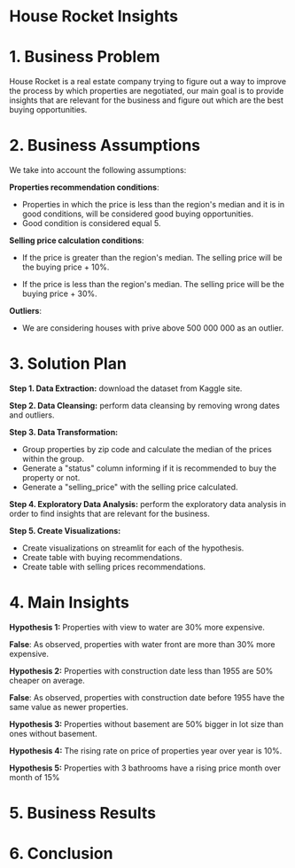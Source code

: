 # House Rocket Insights

# 1. Business Problem
House Rocket is a real estate company trying to figure out a way to improve the process by which properties are 
negotiated, our main goal is to provide insights that are relevant for the business and figure out which are the best 
buying opportunities.   
# 2. Business Assumptions
We take into account the following assumptions:

**Properties recommendation conditions**:
- Properties in which the price is less than the region's median and it is in good conditions, will be considered good 
buying opportunities.
- Good condition is considered equal 5.


**Selling price calculation conditions**:
- If the price is greater than the region's median. The selling price will be the buying price + 10%.

- If the price is less than the region's median. The selling price will be the buying price + 30%.

**Outliers**:
- We are considering houses with prive above 500 000 000 as an outlier.

# 3. Solution Plan
**Step 1. Data Extraction:** download the dataset from Kaggle site.

**Step 2. Data Cleansing:** perform data cleansing by removing wrong dates and outliers.

**Step 3. Data Transformation:** 
- Group properties by zip code and calculate the median of the prices within the group.
- Generate a "status" column informing if it is recommended to buy the property or not.
- Generate a "selling_price" with the selling price calculated.

**Step 4. Exploratory Data Analysis:** perform the exploratory data analysis in order to find insights that are 
relevant for the business.

**Step 5. Create Visualizations:** 
- Create visualizations on streamlit for each of the hypothesis.
- Create table with buying recommendations.
- Create table with selling prices recommendations.

# 4. Main Insights
**Hypothesis 1:** Properties with view to water are 30% more expensive.

 **False**: As observed, properties with water front are more than 30% more expensive.


**Hypothesis 2:** Properties with construction date less than 1955 are 50% cheaper on average.

 **False**: As observed, properties with construction date before 1955 have the same value as newer properties.

**Hypothesis 3:** Properties without basement are 50% bigger in lot size than ones without basement.

**Hypothesis 4:** The rising rate on price of properties year over year is 10%.

**Hypothesis 5:** Properties with 3 bathrooms have a rising price month over month of 15%

# 5. Business Results
# 6. Conclusion

